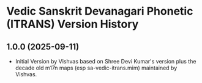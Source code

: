 Vedic Sanskrit Devanagari Phonetic (ITRANS) Version History
======================================

1.0.0 (2025-09-11)
----------------
* Initial Version by Vishvas based on Shree Devi Kumar's version plus the decade old m17n maps (esp sa-vedic-itrans.mim) maintained by Vishvas.
